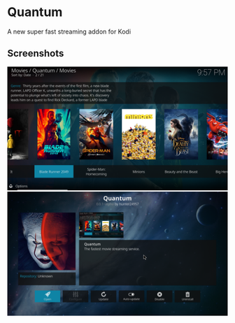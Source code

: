 # Quantum
A new super fast streaming addon for Kodi

## Screenshots
![Screenshot1](resources/media/screenshot1.png)
![Screenshot2](resources/media/screenshot2.png)
